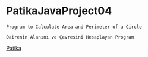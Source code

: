 # PatikaJavaProject04

```
Program to Calculate Area and Perimeter of a Circle
```

```
Dairenin Alanını ve Çevresini Hesaplayan Program
```

[Patika](https://www.patika.dev)

